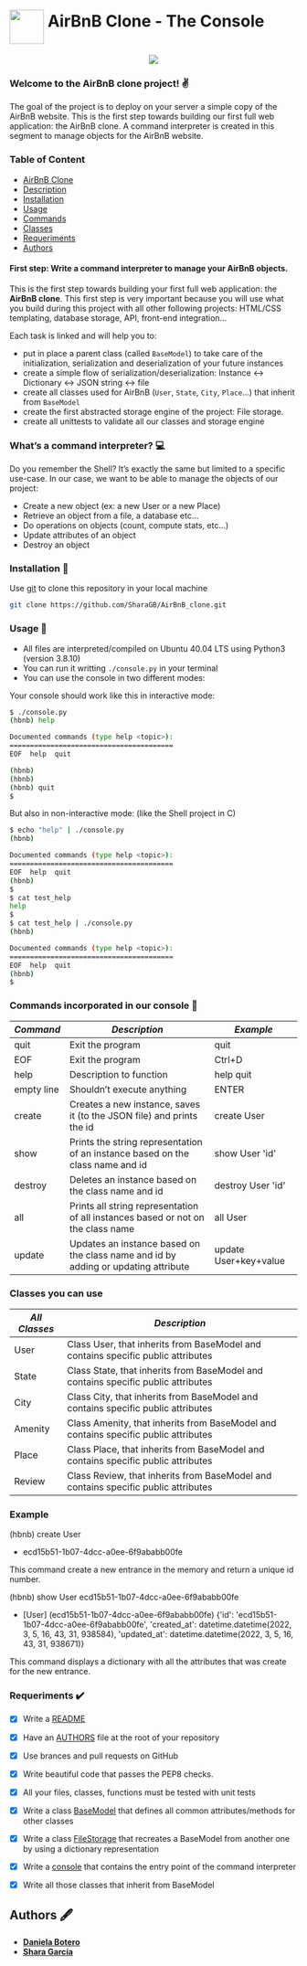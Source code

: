# <a href="url"><img src="https://user-images.githubusercontent.com/90220978/156864431-985232c6-a0b3-42b6-85f9-f66b5932ebad.png" align="middle" width="60" height="60"></a> AirBnB Clone - The Console

<div id='id-section1'/>
<p align="center">
  <img src="https://i.imgur.com/ogbfW3k.png">
</p>

<h3>Welcome to the AirBnB clone project! ✌️ </h3>

The goal of the project is to deploy on your server a simple copy of the AirBnB website. This is the first step towards building our first full web application: the AirBnB clone. A command interpreter is created in this segment to manage objects for the AirBnB website.

### Table of Content

- [AirBnB Clone](#id-section1)
- [Description](#id-section2)
- [Installation](#id-section3)
- [Usage](#id-section4)
- [Commands](#id-section5)
- [Classes](#id-section6)
- [Requeriments](#id-section7)
- [Authors](#id-section8)

<div id='id-section2'/>
<h4>First step: Write a command interpreter to manage your AirBnB objects.</h4>

<p>This is the first step towards building your first full web application: the <strong>AirBnB clone</strong>.
This first step is very important because you will use what you build during this project with all other following projects: HTML/CSS templating, database storage, API, front-end integration… </p>

<p>Each task is linked and will help you to:</p>

<ul>
<li>put in place a parent class (called <code>BaseModel</code>) to take care of the initialization, serialization and deserialization of your future instances</li>
<li>create a simple flow of serialization/deserialization: Instance &lt;-&gt; Dictionary &lt;-&gt; JSON string &lt;-&gt; file</li>
<li>create all classes used for AirBnB (<code>User</code>, <code>State</code>, <code>City</code>, <code>Place</code>…) that inherit from <code>BaseModel</code></li>
<li>create the first abstracted storage engine of the project: File storage. </li>
<li>create all unittests to validate all our classes and storage engine</li>
</ul>

<h3> What’s a command interpreter? 💻</h3>
<p>Do you remember the Shell? It’s exactly the same but limited to a specific use-case. In our case, we want to be able to manage the objects of our project:</p>

<ul>
<li>Create a new object (ex: a new User or a new Place)</li>
<li>Retrieve an object from a file, a database etc…</li>
<li>Do operations on objects (count, compute stats, etc…)</li>
<li>Update attributes of an object</li>
<li>Destroy an object</li>
</ul>

<div id='id-section3'/>

### Installation 🔧

Use [git](https://docs.github.com/en/repositories/creating-and-managing-repositories/cloning-a-repository) to clone this repository in your local machine

```bash
git clone https://github.com/SharaGB/AirBnB_clone.git
```

<div id='id-section4'/>

### Usage 👾
* All files are interpreted/compiled on Ubuntu 40.04 LTS using Python3 (version 3.8.10)
* You can run it writting <code>./console.py</code> in your terminal
* You can use the console in two different modes:

Your console should work like this in interactive mode:

```bash
$ ./console.py
(hbnb) help

Documented commands (type help <topic>):
========================================
EOF  help  quit

(hbnb) 
(hbnb) 
(hbnb) quit
$
```

But also in non-interactive mode: (like the Shell project in C)
```bash
$ echo "help" | ./console.py
(hbnb)

Documented commands (type help <topic>):
========================================
EOF  help  quit
(hbnb) 
$
$ cat test_help
help
$
$ cat test_help | ./console.py
(hbnb)

Documented commands (type help <topic>):
========================================
EOF  help  quit
(hbnb) 
$
```

<div id='id-section5'/>

### Commands incorporated in our console 🐚

|   *Command*   |                                                *Description*                                                 |       *Example*       |
| ------------- | ------------------------------------------------------------------------------------------------------------ | --------------------  |
|     quit      |                                               Exit the program                                               |         quit          |
|     EOF       |                                               Exit the program                                               |        Ctrl+D         |
|     help      |                                            Description to function                                           |       help quit       |
|  empty line   |                                           Shouldn’t execute anything                                         |         ENTER         |
|    create     |                    Creates a new instance, saves it (to the JSON file) and prints the id                     |      create User      |
|     show      |                  Prints the string representation of an instance based on the class name and id              |     show User 'id'    |
|    destroy    |                               Deletes an instance based on the class name and id                             |   destroy User 'id'   |
|      all      |                 Prints all string representation of all instances based or not on the class name             |       all User        |
|    update     |                 Updates an instance based on the class name and id by adding or updating attribute           | update User+key+value |

<div id='id-section6'/>

### Classes you can use

|   *All Classes*   |                                   *Description*                                       |
| ----------------- |  ------------------------------------------------------------------------------------ |
|       User        |   Class User, that inherits from BaseModel and contains specific public attributes    |
|       State       |   Class State, that inherits from BaseModel and contains specific public attributes   |
|       City        |   Class City, that inherits from BaseModel and contains specific public attributes    |
|       Amenity     |   Class Amenity, that inherits from BaseModel and contains specific public attributes |
|       Place       |   Class Place, that inherits from BaseModel and contains specific public attributes   |
|       Review      |   Class Review, that inherits from BaseModel and contains specific public attributes  |


<div id='id-section7'/>

### Example

(hbnb) create User
* ecd15b51-1b07-4dcc-a0ee-6f9ababb00fe

This command create a new entrance in the memory and return a unique id number.

(hbnb) show User ecd15b51-1b07-4dcc-a0ee-6f9ababb00fe
* \[User\] (ecd15b51-1b07-4dcc-a0ee-6f9ababb00fe) {'id': 'ecd15b51-1b07-4dcc-a0ee-6f9ababb00fe', 'created_at': datetime.datetime(2022, 3, 5, 16, 43, 31, 938584), 'updated_at': datetime.datetime(2022, 3, 5, 16, 43, 31, 938671)}

This command displays a dictionary with all the attributes that was create for the new entrance.

<div id='id-section8'/>

### Requeriments ✔️

- [x] Write a [README]()
- [x] Have an [AUTHORS](https://github.com/SharaGB/AirBnB_clone/blob/main/AUTHORS) file at the root of your repository
- [x] Use brances and pull requests on GitHub
- [x] Write beautiful code that passes the PEP8 checks.
- [x] All your files, classes, functions must be tested with unit tests
- [x] Write a class [BaseModel](https://github.com/SharaGB/AirBnB_clone/blob/main/models/base_model.py) that defines all common attributes/methods for other classes
- [x] Write a class [FileStorage](https://github.com/SharaGB/AirBnB_clone/blob/main/models/engine/file_storage.py) that recreates a BaseModel from another one by using a dictionary representation
- [x] Write a [console](https://github.com/SharaGB/AirBnB_clone/blob/main/console.py) that contains the entry point of the command interpreter
- [x] Write all those classes that inherit from BaseModel


<div id='id-section8'/>

## Authors 🖋️

* [__Daniela Botero__](https://github.com/DaboRestrepo)
* [__Shara García__](https://github.com/SharaGB)
